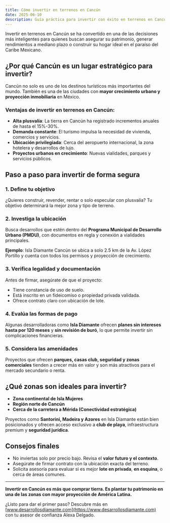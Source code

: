 ```yaml
---
title: Cómo invertir en terrenos en Cancún
date: 2025-06-10
description: Guía práctica para invertir con éxito en terrenos en Cancún, sin buró de crédito y con alta plusvalía.
---
```


Invertir en terrenos en Cancún se ha convertido en una de las decisiones más inteligentes para quienes buscan asegurar su patrimonio, generar rendimientos a mediano plazo o construir su hogar ideal en el paraíso del Caribe Mexicano.

## ¿Por qué Cancún es un lugar estratégico para invertir?

Cancún no solo es uno de los destinos turísticos más importantes del mundo. También es una de las ciudades con **mayor crecimiento urbano y proyección inmobiliaria** en México.

### Ventajas de invertir en terrenos en Cancún:

- **Alta plusvalía**: La tierra en Cancún ha registrado incrementos anuales de hasta el 15%-30%.
- **Demanda constante**: El turismo impulsa la necesidad de vivienda, comercios y servicios.
- **Ubicación privilegiada**: Cerca del aeropuerto internacional, la zona hotelera y desarrollos de lujo.
- **Proyectos urbanos en crecimiento**: Nuevas vialidades, parques y servicios públicos.

## Paso a paso para invertir de forma segura

### 1. Define tu objetivo
¿Quieres construir, revender, rentar o solo especular con plusvalía? Tu objetivo determinará la mejor zona y tipo de terreno.

### 2. Investiga la ubicación
Busca desarrollos que estén dentro del **Programa Municipal de Desarrollo Urbano (PMDU)**, con documentos en regla y conexión a vialidades principales.

**Ejemplo**: Isla Diamante Cancún se ubica a solo 2.5 km de la Av. López Portillo y cuenta con todos los permisos y proyección de crecimiento.

### 3. Verifica legalidad y documentación
Antes de firmar, asegúrate de que el proyecto:

- Tiene constancia de uso de suelo.
- Está inscrito en un fideicomiso o propiedad privada validada.
- Ofrece contrato claro con ubicación de lote.

### 4. Evalúa las formas de pago
Algunas desarrolladoras como **Isla Diamante** ofrecen **planes sin intereses hasta por 120 meses** y **sin revisión de buró**, lo que permite invertir sin complicaciones financieras.

### 5. Considera las amenidades
Proyectos que ofrecen **parques, casas club, seguridad y zonas comerciales** tienden a crecer más en valor y son más atractivos para el mercado secundario o renta.

## ¿Qué zonas son ideales para invertir?

- **Zona continental de Isla Mujeres**
- **Región norte de Cancún**
- **Cerca de la carretera a Mérida (Conectividad estratégica)**

Proyectos como **Santorini, Madeira y Azores** en Isla Diamante están bien posicionados y ofrecen acceso exclusivo a **club de playa**, infraestructura premium y **seguridad jurídica**.

## Consejos finales

- No inviertas solo por precio bajo. Revisa el **valor futuro y el contexto**.
- Asegúrate de firmar contrato con la ubicación exacta del terreno.
- Solicita asesoría para evaluar si es mejor **lote en privada**, **en esquina**, o cerca de áreas comunes.

---

**Invertir en Cancún es más que comprar tierra. Es plantar tu patrimonio en una de las zonas con mayor proyección de América Latina.**

¿Listo para dar el primer paso? Descubre más en [www.desarrollosdiamante.com](https://www.desarrollosdiamante.com) con tu asesor de confianza Alexa Delgado.
